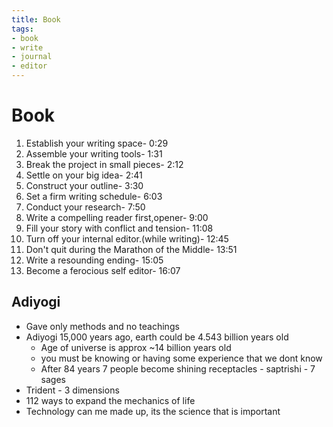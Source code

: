 ```yaml
---
title: Book
tags:
- book
- write
- journal
- editor
---
```


# Book

<TagLinks />

1. Establish your writing space- 0:29
2. Assemble your writing tools- 1:31
3. Break the project in small pieces- 2:12
4. Settle on your big idea- 2:41
5. Construct your outline- 3:30
6. Set a firm writing schedule- 6:03
7. Conduct your research- 7:50
8. Write a compelling reader first,opener- 9:00
9. Fill your story with conflict and tension- 11:08
10. Turn off your internal editor.(while writing)- 12:45
11. Don't quit during the Marathon of the Middle- 13:51
12. Write a resounding ending- 15:05
13. Become a ferocious self editor- 16:07

## Adiyogi

* Gave only methods and no teachings
* Adiyogi 15,000 years ago, earth could be 4.543 billion years old
  * Age of universe is approx ~14 billion years old
  * you must be knowing or having some experience that we dont know
  * After 84 years 7 people become shining receptacles - saptrishi - 7 sages
* Trident - 3 dimensions
* 112 ways to expand the mechanics of life
* Technology can me made up, its the science that is important

<Footer />
